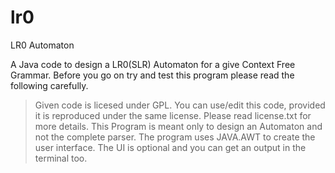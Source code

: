 # lr0
LR0 Automaton

A Java code to design a LR0(SLR) Automaton for a give Context Free Grammar. Before you go on try and test this program please read the following carefully.

> Given code is licesed under GPL. You can use/edit this code, provided it is reproduced under the same license. Please read license.txt for more details. 
> This Program is meant only to design an Automaton and not the complete parser.
> The program uses JAVA.AWT to create the user interface. The UI is optional and you can get an output in the terminal too.
> 
